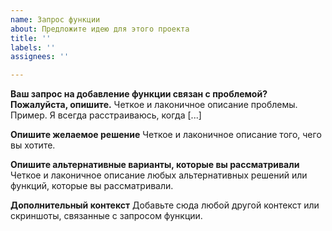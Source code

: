 ```yaml
---
name: Запрос функции
about: Предложите идею для этого проекта
title: ''
labels: ''
assignees: ''

---
```


**Ваш запрос на добавление функции связан с проблемой? Пожалуйста, опишите.**
 Четкое и лаконичное описание проблемы. Пример. Я всегда расстраиваюсь, когда [...]

**Опишите желаемое решение**
 Четкое и лаконичное описание того, чего вы хотите.

**Опишите альтернативные варианты, которые вы рассматривали**
 Четкое и лаконичное описание любых альтернативных решений или функций, которые вы рассматривали.

**Дополнительный контекст**
Добавьте сюда любой другой контекст или скриншоты, связанные с запросом функции.
